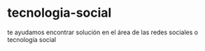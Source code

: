 # tecnologia-social
te ayudamos encontrar solución en el área de las redes sociales  o tecnología social
